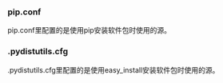 ### pip.conf
pip.conf里配置的是使用pip安装软件包时使用的源。

### .pydistutils.cfg
.pydistutils.cfg里配置的是使用easy_install安装软件包时使用的源。
